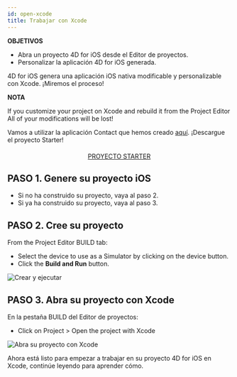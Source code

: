 ```yaml
---
id: open-xcode
title: Trabajar con Xcode
---
```

<div class = "objectives"> 

**OBJETIVOS**

* Abra un proyecto 4D for iOS desde el Editor de proyectos.
* Personalizar la aplicación 4D for iOS generada.</div> 

4D for iOS genera una aplicación iOS nativa modificable y personalizable con Xcode. ¡Miremos el proceso!<div class = "tips"> 

**NOTA**

If you customize your project on Xcode and rebuild it from the Project Editor All of your modifications will be lost!</div> 

Vamos a utilizar la aplicación Contact que hemos creado [aquí](contact-app.html). ¡Descargue el proyecto Starter!

<div style="text-align: center; margin-top: 20px">
  <p>
    

<a class="button"
href="../assets/en/customize-with-xcode/ContactStarter.zip">PROYECTO STARTER</a>

  </p>
</div>

## PASO 1. Genere su proyecto iOS

* Si no ha construido su proyecto, vaya al paso 2.
* Si ya ha construido su proyecto, vaya al paso 3.

## PASO 2. Cree su proyecto

From the Project Editor BUILD tab:

* Select the device to use as a Simulator by clicking on the device button.
* Click the **Build and Run** button.

![Crear y ejecutar](assets/en/customize-with-xcode/build-and-run-4D-for-iOS.png)

## PASO 3. Abra su proyecto con Xcode

En la pestaña BUILD del Editor de proyectos:

* Click on Project > Open the project with Xcode

![Abra su proyecto con Xcode](assets/en/customize-with-xcode/Open-your-project-Xcode-4D-for-iOS.png)

Ahora está listo para empezar a trabajar en su proyecto 4D for iOS en Xcode, continúe leyendo para aprender cómo.